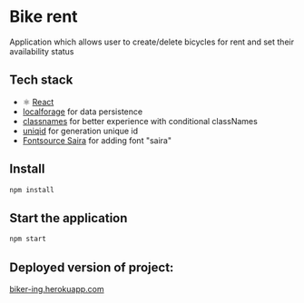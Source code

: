 # Bike rent

Application which allows user to create/delete bicycles for rent and set their availability status

## Tech stack

- ⚛️ [React](https://reactjs.org/)
- [localforage](https://github.com/localForage/localForage) for data persistence
- [classnames](https://github.com/JedWatson/classnames) for better experience with conditional classNames
- [uniqid](https://github.com/adamhalasz/uniqid/) for generation unique id
- [Fontsource Saira](https://www.npmjs.com/package/@fontsource/saira) for adding font "saira"


## Install

```bash
npm install
```

## Start the application

```bash
npm start
```

## Deployed version of project:

[biker-ing.herokuapp.com](https://biker-ing.herokuapp.com/)